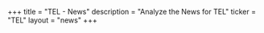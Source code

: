 +++
title = "TEL - News"
description = "Analyze the News for TEL"
ticker = "TEL"
layout = "news"
+++

